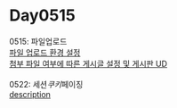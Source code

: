 # Day0515
0515: 파일업로드<br>
<a href="https://www.notion.so/0515-3573c0f1eb274a5995524102bb62e4ca">파일 업로드 환경 설정</a><br>
<a href="https://www.notion.so/0516-6b5d08155f4c4d8c81f7131a0b715b95">첨부 파일 여부에 따른 게시글 설정 및 게시판 UD</a><br><br>
0522: 세션*쿠키*페이징<br>
<a href="https://www.notion.so/0522-463e3033027842168718a09235198df4">description</a>

